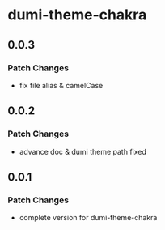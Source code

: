 # dumi-theme-chakra

## 0.0.3

### Patch Changes

- fix file alias & camelCase

## 0.0.2

### Patch Changes

- advance doc & dumi theme path fixed

## 0.0.1

### Patch Changes

- complete version for dumi-theme-chakra
